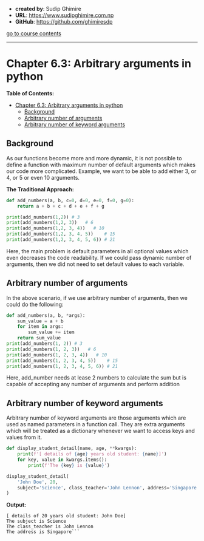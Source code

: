 - **created by**: Sudip Ghimire
- **URL**: https://www.sudipghimire.com.np
- **GitHub**: https://github.com/ghimiresdp

[go to course contents](https://github.com/ghimiresdp/python-notes/)
<hr>

# Chapter 6.3: Arbitrary arguments in python

**Table of Contents:**
- [Chapter 6.3: Arbitrary arguments in python](#chapter-63-arbitrary-arguments-in-python)
    - [Background](#background)
    - [Arbitrary number of arguments](#arbitrary-number-of-arguments)
    - [Arbitrary number of keyword arguments](#arbitrary-number-of-keyword-arguments)

## Background
As our functions become more and more dynamic, it is not possible to define a
function with maximum number of default arguments which makes our code more
complicated. Example, we want to be able to add either 3, or 4, or 5 or even
10 arguments.

**The Traditional Approach:**
```python
def add_numbers(a, b, c=0, d=0, e=0, f=0, g=0):
    return a + b + c + d + e + f + g

print(add_numbers(1,2)) # 3
print(add_numbers(1,2, 3))   # 6
print(add_numbers(1,2, 3, 4))   # 10
print(add_numbers(1,2, 3, 4, 5))    # 15
print(add_numbers(1,2, 3, 4, 5, 6)) # 21
```
Here, the main problem is default parameters in all optional values which even
decreases the code readability. If we could pass dynamic number of arguments,
then we did not need to set default values to each variable.

## Arbitrary number of arguments

In the above scenario, if we use arbitrary number of arguments, then we could do
the following:

```python
def add_numbers(a, b, *args):
    sum_value = a + b
    for item in args:
        sum_value += item
    return sum_value
print(add_numbers(1, 2)) # 3
print(add_numbers(1, 2, 3))   # 6
print(add_numbers(1, 2, 3, 4))   # 10
print(add_numbers(1, 2, 3, 4, 5))    # 15
print(add_numbers(1, 2, 3, 4, 5, 6)) # 21
```
Here, add_number needs at lease 2 numbers to calculate the sum but is capable of
accepting any number of arguments and perform addition

## Arbitrary number of keyword arguments
Arbitrary number of keyword arguments are those arguments which are used as
named parameters in a function call. They are extra arguments which will be
treated as a dictionary whenever we want to access keys and values from it.

```python
def display_student_detail(name, age, **kwargs):
    print(f'[ details of {age} years old student: {name}]')
    for key, value in kwargs.items():
        print(f'The {key} is {value}')

display_student_detail(
    'John Doe', 20,
    subject='Science', class_teacher='John Lennon', address='Singapore'
)

```
**Output:**
```
[ details of 20 years old student: John Doe]
The subject is Science
The class_teacher is John Lennon
The address is Singapore```
```
